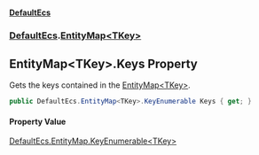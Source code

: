#### [DefaultEcs](./index.md 'index')
### [DefaultEcs](./DefaultEcs.md 'DefaultEcs').[EntityMap&lt;TKey&gt;](./DefaultEcs-EntityMap-TKey-.md 'DefaultEcs.EntityMap&lt;TKey&gt;')
## EntityMap&lt;TKey&gt;.Keys Property
Gets the keys contained in the [EntityMap&lt;TKey&gt;](./DefaultEcs-EntityMap-TKey-.md 'DefaultEcs.EntityMap&lt;TKey&gt;').  
```csharp
public DefaultEcs.EntityMap<TKey>.KeyEnumerable Keys { get; }
```
#### Property Value
[DefaultEcs.EntityMap.KeyEnumerable&lt;](./DefaultEcs-EntityMap-TKey--KeyEnumerable.md 'DefaultEcs.EntityMap&lt;TKey&gt;.KeyEnumerable')[TKey](./DefaultEcs-EntityMap-TKey-.md#DefaultEcs-EntityMap-TKey--TKey 'DefaultEcs.EntityMap&lt;TKey&gt;.TKey')[&gt;](./DefaultEcs-EntityMap-TKey--KeyEnumerable.md 'DefaultEcs.EntityMap&lt;TKey&gt;.KeyEnumerable')  
